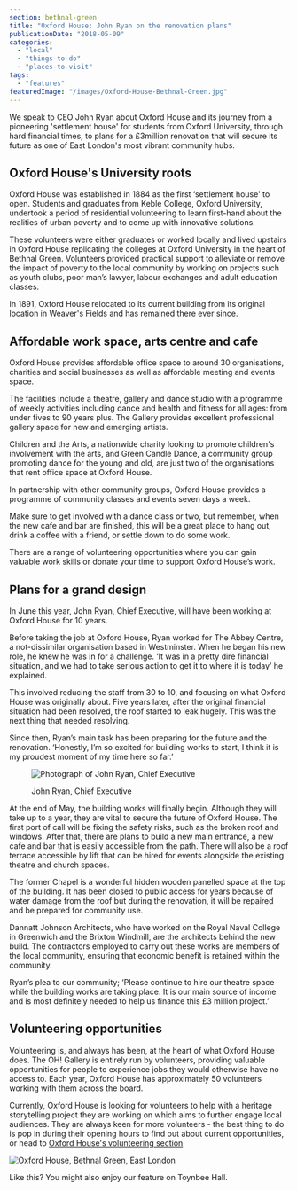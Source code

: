 ```yaml
---
section: bethnal-green
title: "Oxford House: John Ryan on the renovation plans"
publicationDate: "2018-05-09"
categories: 
  - "local"
  - "things-to-do"
  - "places-to-visit"
tags: 
  - "features"
featuredImage: "/images/Oxford-House-Bethnal-Green.jpg"
---
```


We speak to CEO John Ryan about Oxford House and its journey from a pioneering 'settlement house' for students from Oxford University, through hard financial times, to plans for a £3million renovation that will secure its future as one of East London's most vibrant community hubs.

## Oxford House's University roots

Oxford House was established in 1884 as the first ‘settlement house' to open. Students and graduates from Keble College, Oxford University, undertook a period of residential volunteering to learn first-hand about the realities of urban poverty and to come up with innovative solutions.

These volunteers were either graduates or worked locally and lived upstairs in Oxford House replicating the colleges at Oxford University in the heart of Bethnal Green. Volunteers provided practical support to alleviate or remove the impact of poverty to the local community by working on projects such as youth clubs, poor man’s lawyer, labour exchanges and adult education classes.

In 1891, Oxford House relocated to its current building from its original location in Weaver's Fields and has remained there ever since.

## Affordable work space, arts centre and cafe

Oxford House provides affordable office space to around 30 organisations, charities and social businesses as well as affordable meeting and events space.

The facilities include a theatre, gallery and dance studio with a programme of weekly activities including dance and health and fitness for all ages: from under fives to 90 years plus. The Gallery provides excellent professional gallery space for new and emerging artists.

Children and the Arts, a nationwide charity looking to promote children's involvement with the arts, and Green Candle Dance, a community group promoting dance for the young and old, are just two of the organisations that rent office space at Oxford House.

In partnership with other community groups, Oxford House provides a programme of community classes and events seven days a week.

Make sure to get involved with a dance class or two, but remember, when the new cafe and bar are finished, this will be a great place to hang out, drink a coffee with a friend, or settle down to do some work.

There are a range of volunteering opportunities where you can gain valuable work skills or donate your time to support Oxford House’s work.

## Plans for a grand design

In June this year, John Ryan, Chief Executive, will have been working at Oxford House for 10 years.

Before taking the job at Oxford House, Ryan worked for The Abbey Centre, a not-dissimilar organisation based in Westminster. When he began his new role, he knew he was in for a challenge. ‘It was in a pretty dire financial situation, and we had to take serious action to get it to where it is today’ he explained.

This involved reducing the staff from 30 to 10, and focusing on what Oxford House was originally about. Five years later, after the original financial situation had been resolved, the roof started to leak hugely. This was the next thing that needed resolving.

Since then, Ryan’s main task has been preparing for the future and the renovation. ‘Honestly, I’m so excited for building works to start, I think it is my proudest moment of my time here so far.’

<figure>

![Photograph of John Ryan, Chief Executive](/images/John-Ryan-Oxford-House-1024x683.jpg)

<figcaption>

John Ryan, Chief Executive

</figcaption>

</figure>

At the end of May, the building works will finally begin. Although they will take up to a year, they are vital to secure the future of Oxford House. The first port of call will be fixing the safety risks, such as the broken roof and windows. After that, there are plans to build a new main entrance, a new cafe and bar that is easily accessible from the path. There will also be a roof terrace accessible by lift that can be hired for events alongside the existing theatre and church spaces.

The former Chapel is a wonderful hidden wooden panelled space at the top of the building. It has been closed to public access for years because of water damage from the roof but during the renovation, it will be repaired and be prepared for community use.

Dannatt Johnson Architects, who have worked on the Royal Naval College in Greenwich and the Brixton Windmill, are the architects behind the new build. The contractors employed to carry out these works are members of the local community, ensuring that economic benefit is retained within the community.

Ryan’s plea to our community; ‘Please continue to hire our theatre space while the building works are taking place. It is our main source of income and is most definitely needed to help us finance this £3 million project.’

## Volunteering opportunities

Volunteering is, and always has been, at the heart of what Oxford House does. The OH! Gallery is entirely run by volunteers, providing valuable opportunities for people to experience jobs they would otherwise have no access to. Each year, Oxford House has approximately 50 volunteers working with them across the board.

Currently, Oxford House is looking for volunteers to help with a heritage storytelling project they are working on which aims to further engage local audiences. They are always keen for more volunteers - the best thing to do is pop in during their opening hours to find out about current opportunities, or head to [Oxford House's volunteering section](https://www.oxfordhouse.org.uk/about/volunteer/).

![Oxford House, Bethnal Green, East London](/images/Oxford-House-Bethnal-Green-1024x683.jpg)

Like this? You might also enjoy our feature on Toynbee Hall.
